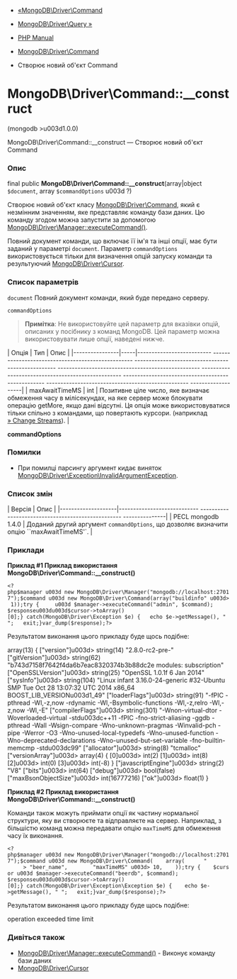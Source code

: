 - [«MongoDB\Driver\Command](class.mongodb-driver-command.md)
- [MongoDB\Driver\Query »](class.mongodb-driver-query.md)

- [PHP Manual](index.md)
- [MongoDB\Driver\Command](class.mongodb-driver-command.md)
- Створює новий об'єкт Command

# MongoDB\Driver\Command::\_\_construct

(mongodb \>u003d1.0.0)

MongoDB\Driver\Command::\_\_construct — Створює новий об'єкт Command

### Опис

final public **MongoDB\Driver\Command::\_\_construct**(array\|object
`$document`, array `$commandOptions` u003d ?)

Створює новий об'єкт класу
[MongoDB\Driver\Command](class.mongodb-driver-command.md), який
є незмінним значенням, яке представляє команду бази даних. Цю
команду згодом можна запустити за допомогою
[MongoDB\Driver\Manager::executeCommand()](mongodb-driver-manager.executecommand.md).

Повний документ команди, що включає її ім'я та інші опції, має бути
заданий у параметрі `document`. Параметр `commandOptions` використовується
тільки для визначення опцій запуску команди та результуючий
[MongoDB\Driver\Cursor](class.mongodb-driver-cursor.md).

### Список параметрів

`document`
Повний документ команди, який буде передано серверу.

`commandOptions`
> **Примітка**: Не використовуйте цей параметр для вказівки опцій,
> описаних у посібнику з команд MongoDB. Цей параметр можна
> використовувати лише опції, наведені нижче.

| Опція | Тип | Опис |
|----------------|-----|-------------------------- -------------------------------------------------- -------------------------------------------------- -------------------------------------------------- -------------------------------------------------- -------------------------------------------------- -------------------------------------------------- -------------------|
| maxAwaitTimeMS | int | Позитивне ціле число, яке визначає обмеження часу в мілісекундах, на яке сервер може блокувати операцію getMore, якщо дані відсутні. Ця опція може використовуватися тільки спільно з командами, що повертають курсори. (наприклад [» Change Streams](https://www.mongodb.com/docs/manual/changeStreams/)). |

**commandOptions**

### Помилки

- При помилці парсингу аргумент кидає виняток
[MongoDB\Driver\Exception\InvalidArgumentException](class.mongodb-driver-exception-invalidargumentexception.md).

### Список змін

| Версія | Опис |
|--------------------|---------------------------- -------------------------------------------------- ---------------|
| PECL mongodb 1.4.0 | Доданий другий аргумент `commandOptions`, що дозволяє визначити опцію ``maxAwaitTimeMS'`. |

### Приклади

**Приклад #1 Приклад використання
**MongoDB\Driver\Command::\_\_construct()****

` <?php$manager u003d new MongoDB\Driver\Manager("mongodb://localhost:27017");$command u003d new MongoDB\Driver\Command(array("buildinfo" u003d> 1));try {     u003d $manager->executeCommand("admin", $command); $responseu003du003d$cursor->toArray()[0];} catch(MongoDB\Driver\Exception $e) {   echo $e->getMessage(), "
";   exit;}var_dump($response);?> `

Результатом виконання цього прикладу буде щось подібне:


array(13) {
["version"]u003d>
string(14) "2.8.0-rc2-pre-"
["gitVersion"]u003d>
string(62) "b743d7158f7642f4da6b7eac8320374b3b88dc2e modules: subscription"
["OpenSSLVersion"]u003d>
string(25) "OpenSSL 1.0.1f 6 Jan 2014"
["sysInfo"]u003d>
string(104) "Linux infant 3.16.0-24-generic #32-Ubuntu SMP Tue Oct 28 13:07:32 UTC 2014 x86_64 BOOST_LIB_VERSIONu003d1_49"
["loaderFlags"]u003d>
string(91) "-fPIC -pthread -Wl,-z,now -rdynamic -Wl,-Bsymbolic-functions -Wl,-z,relro -Wl,-z,now -Wl,-E"
["compilerFlags"]u003d>
string(301) "-Wnon-virtual-dtor -Woverloaded-virtual -stdu003dc++11 -fPIC -fno-strict-aliasing -ggdb -pthread -Wall -Wsign-compare -Wno-unknown-pragmas -Winvalid-pch -pipe -Werror -O3 -Wno-unused-local-typedefs -Wno-unused-function -Wno-deprecated-declarations -Wno-unused-but-set-variable -fno-builtin-memcmp -stdu003dc99"
["allocator"]u003d>
string(8) "tcmalloc"
["versionArray"]u003d>
array(4) {
[0]u003d>
int(2)
[1]u003d>
int(8)
[2]u003d>
int(0)
[3]u003d>
int(-8)
}
["javascriptEngine"]u003d>
string(2) "V8"
["bits"]u003d>
int(64)
["debug"]u003d>
bool(false)
["maxBsonObjectSize"]u003d>
int(16777216)
["ok"]u003d>
float(1)
}

**Приклад #2 Приклад використання
**MongoDB\Driver\Command::\_\_construct()****

Команди також можуть приймати опції як частину нормальної структури,
яку ви створюєте та відправляєте на сервер. Наприклад, з більшістю
команд можна передавати опцію `maxTimeMS` для обмеження часу їх
виконання.

`<?php$manager u003d new MongoDB\Driver\Manager("mongodb://localhost:27017");$command u003d new MongoDB\Driver\Command(    array(      "            > "beer_name",        "maxTimeMS" u003d> 10,    ));try {    $cursor u003d $manager->executeCommand("beerdb", $command); $responseu003du003d$cursor->toArray()[0];} catch(MongoDB\Driver\Exception\Exception $e) {    echo $e->getMessage(), "
";   exit;}var_dump($response);?> `

Результатом виконання цього прикладу буде щось подібне:


operation exceeded time limit

### Дивіться також

- [MongoDB\Driver\Manager::executeCommand()](mongodb-driver-manager.executecommand.md) -
Виконує команду бази даних
- [MongoDB\Driver\Cursor](class.mongodb-driver-cursor.md)
